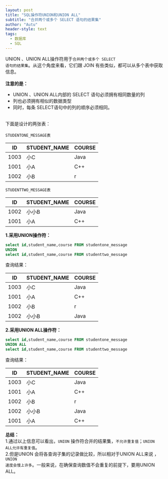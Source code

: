 ```yaml
---
layout: post
title: "SQL操作符UNION和UNION ALL"
subtitle: "合并两个或多个 SELECT 语句的结果集"
author: "Autu"
header-style: text
tags:
  - 数据库
  - SQL
---
```


UNION 、UNION ALL操作符用于<code>合并两个或多个 SELECT 语句的结果集</code>。从这个角度来看，它们跟 JOIN 有些类似，都可以从多个表中获取信息。<br><br>
**注意的是：**<br>
- UNION 、UNION ALL内部的 SELECT 语句必须拥有相同数量的列
- 列也必须拥有相似的数据类型
- 同时，每条 SELECT语句中的列的顺序必须相同。

<br>
下面是设计的两张表：<br><br>
<code>STUDENTONE_MESSAGE表</code>

ID | STUDENT_NAME | COURSE
---|---|---
1003 | 小C | Java
1001 | 小A | C++
1002 | 小B | r

<code>STUDENTTWO_MESSAGE表</code>

ID | STUDENT_NAME | COURSE
---|---|---
1002 | 小小B | Java
1001 | 小A | C++

**1.采用UNION操作符：**


```sql
select id,student_name,course FROM studentone_message 
UNION 
select id,student_name,course FROM studenttwo_message
```

查询结果：

ID | STUDENT_NAME | COURSE
---|---|---
1003 | 小C | Java
1001 | 小A | C++
1002 | 小B | r
1002 | 小小B | Java

**2.采用UNION ALL操作符：**


```sql
select id,student_name,course FROM studentone_message
UNION ALL
select id,student_name,course FROM studenttwo_message
```

查询结果：

ID | STUDENT_NAME | COURSE
---|---|---
1003 | 小C | Java
1001 | 小A | C++
1002 | 小B | r
1002 | 小小B | Java
1001 | 小A | C++

**总结：**<br>
1.通过以上信息可以看出，<code>UNION</code> 操作符合并的结果集，<code>不允许重复值</code>；<code>UNION ALL允许有重复值</code>。<br>
2.但是UNION 会将各查询子集的记录做比较，所以相对于UNION ALL来说 ，<code>UNION 速度会慢上许多</code>。一般来说，在确保查询数值不会重复的前提下，要用UNION ALL。

